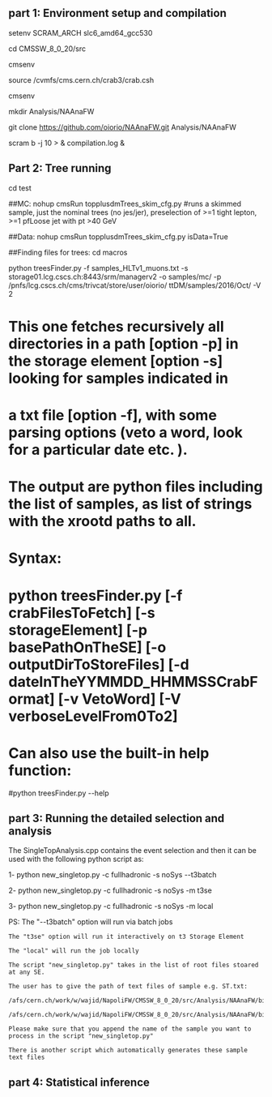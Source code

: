 ## part 1: Environment setup and compilation  ##

setenv SCRAM_ARCH slc6_amd64_gcc530

cd CMSSW_8_0_20/src

cmsenv

source /cvmfs/cms.cern.ch/crab3/crab.csh

cmsenv

mkdir Analysis/NAAnaFW

git clone https://github.com/oiorio/NAAnaFW.git Analysis/NAAnaFW

scram b -j 10 > & compilation.log &

## Part 2: Tree running  ##

cd test 

##MC:
nohup cmsRun topplusdmTrees_skim_cfg.py
 #runs a skimmed sample, just the nominal trees (no jes/jer), preselection of >=1 tight lepton, >=1 pfLoose jet with pt >40 GeV

##Data:
nohup cmsRun topplusdmTrees_skim_cfg.py isData=True

##Finding files for trees:
cd macros

python treesFinder.py -f samples_HLTv1_muons.txt -s storage01.lcg.cscs.ch:8443/srm/managerv2 -o samples/mc/ -p /pnfs/lcg.cscs.ch/cms/trivcat/store/user/oiorio/ ttDM/samples/2016/Oct/ -V 2 
 # This one fetches recursively all directories in a path [option -p] in the storage element [option -s] looking for samples indicated in 
 # a txt file [option -f], with some parsing options (veto  a word, look for a particular date etc. ). 
 # The output are python files including the list of samples, as list of strings with the xrootd paths to all.
 # Syntax:
  # python treesFinder.py [-f crabFilesToFetch] [-s storageElement] [-p basePathOnTheSE] [-o outputDirToStoreFiles] [-d dateInTheYYMMDD_HHMMSSCrabFormat] [-v VetoWord] [-V verboseLevelFrom0To2]
 # Can also use the built-in help function:
  #python treesFinder.py --help 

## part 3: Running the detailed selection and analysis  
The SingleTopAnalysis.cpp contains the event selection and then it can be used with the following python script as:
 
1- python new_singletop.py -c fullhadronic -s noSys --t3batch 

2- python new_singletop.py -c fullhadronic -s noSys -m t3se 

3- python new_singletop.py -c fullhadronic -s noSys -m local 

PS: The "--t3batch" option will run via batch jobs 

    The "t3se" option will run it interactively on t3 Storage Element
    
    The "local" will run the job locally
    
    The script "new_singletop.py" takes in the list of root files stoared at any SE. 

    The user has to give the path of text files of sample e.g. ST.txt:

    /afs/cern.ch/work/w/wajid/NapoliFW/CMSSW_8_0_20/src/Analysis/NAAnaFW/bin/files/trees/ST.txt  

    /afs/cern.ch/work/w/wajid/NapoliFW/CMSSW_8_0_20/src/Analysis/NAAnaFW/bin/files/trees/TT.txt  

    Please make sure that you append the name of the sample you want to process in the script "new_singletop.py"
    
    There is another script which automatically generates these sample text files

## part 4: Statistical inference  ##
